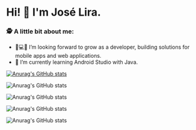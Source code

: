 # Hi! 👋 I'm José Lira.


### 🕵 A little bit about me:

- 📱💻🚀 I’m looking forward to grow as a developer, building solutions for mobile apps and web applications.
- 🌱 I’m currently learning Android Studio with Java.


[![Anurag's GitHub stats](https://github-readme-stats.vercel.app/api?username=JoseLiraa)](https://github.com/anuraghazra/github-readme-stats)

![Anurag's GitHub stats](https://github-readme-stats.vercel.app/api?username=JoseLiraa&hide=contribs,prs)

![Anurag's GitHub stats](https://github-readme-stats.vercel.app/api?username=JoseLiraa&count_private=true)

![Anurag's GitHub stats](https://github-readme-stats.vercel.app/api?username=JoseLiraa&show_icons=true)

![Anurag's GitHub stats](https://github-readme-stats.vercel.app/api?username=JoseLiraa&show_icons=true&theme=dark&hide=contribs,prs)
